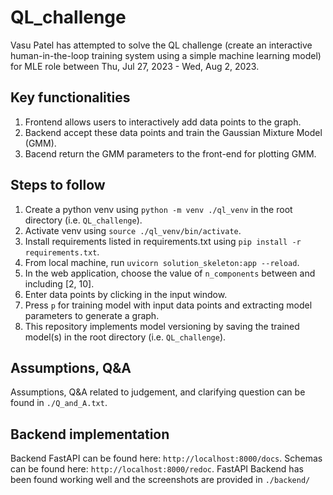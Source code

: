 # QL_challenge

Vasu Patel has attempted to solve the QL challenge (create an interactive human-in-the-loop training system using a simple machine learning model) for MLE role between Thu, Jul 27, 2023 - Wed, Aug 2, 2023.

## Key functionalities
1. Frontend allows users to interactively add data points to the graph.
2. Backend accept these data points and train the Gaussian Mixture Model (GMM).
3. Bacend return the GMM parameters to the front-end for plotting GMM.

## Steps to follow
1. Create a python venv using `python -m venv ./ql_venv` in the root directory (i.e. `QL_challenge`).
2. Activate venv using `source ./ql_venv/bin/activate`.
3. Install requirements listed in requirements.txt using `pip install -r requirements.txt`.
4. From local machine, run `uvicorn solution_skeleton:app --reload`.
5. In the web application, choose the value of `n_components` between and including [2, 10].
6. Enter data points by clicking in the input window.
7. Press `p` for training model with input data points and extracting model parameters to generate a graph.
8. This repository implements model versioning by saving the trained model(s) in the root directory (i.e. `QL_challenge`).

## Assumptions, Q&A
Assumptions, Q&A related to judgement, and clarifying question can be found in `./Q_and_A.txt`.

## Backend implementation
Backend FastAPI can be found here: `http://localhost:8000/docs`.
Schemas can be found here: `http://localhost:8000/redoc`.
FastAPI Backend has been found working well and the screenshots are provided in `./backend/`